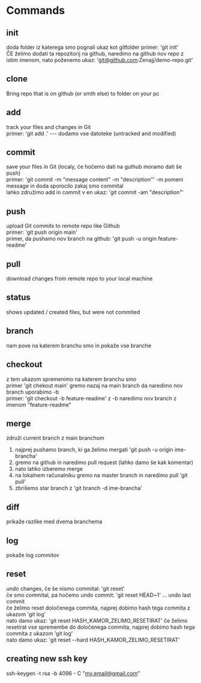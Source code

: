 # Commands

## init

doda folder iz katerega smo pognali ukaz kot gitfolder
primer: 'git init'   
ČE želimo dodati ta repozitorij na github, naredimo na github nov repo z istim imenom, nato poženemo ukaz: 'git@github.com:Zenajj/demo-repo.git'

## clone

Bring repo that is on github (or smth else) to folder on your pc

## add

track your files and changes in Git  
primer: 'git add .' --- dodamo vse datoteke (untracked and modified)

## commit

save your files in Git (localy, če hočemo dati na guthub moramo dati še push)  
primer: 'git commit -m "message content" -m "description"' -m pomeni message in doda sporocilo zakaj smo commital  
lahko združimo add in commit v en ukaz: 'git commit -am "description"'

## push

upload Git commits to remote repo like Github  
primer: 'git push origin main'  
primer, da pushamo nov branch na github: 'git push -u origin feature-readme'

## pull

download changes from remote repo to your local machine

## status

shows updated / created files, but were not commited

## branch

nam pove na katerem branchu smo in pokaže vse branche

## checkout

z tem ukazom spremenimo na katerem branchu smo  
primer 'git chekout main' gremo nazaj na main branch
da naredimo nov branch uporabimo -b    
primer: 'git checkout -b feature-readme' z -b naredimo nov branch z imenom "feature-readme"

## merge

združi current branch z main branchom  
1. najprej pushamo branch, ki ga želimo mergati 'git push -u origin ime-brancha'
2. gremo na github in naredimo pull request (lahko damo še kak komentar)
3. nato lahko izberemo merge
4. na lokalnem računalniku gremo na master branch in naredimo pull 'git pull'
5. zbrišemo star branch z 'git branch -d ime-brancha'

## diff

prikaže razlike med dvema branchema

## log

pokaže log commitov

## reset

undo changes, če še nismo commital: 'git reset'  
če smo commital, pa hočemo undo commit: 'git reset HEAD~1' ... undo last commit  
če želimo reset določenega commita, najprej dobimo hash tega commita z ukazom 'git log'  
nato damo ukaz: 'git reset HASH_KAMOR_ZELIMO_RESETIRAT'
če želimo resetirat vse spremembe do določenega commita, najprej dobimo hash tega commita z ukazom 'git log'  
nato damo ukaz: 'git reset --hard HASH_KAMOR_ZELIMO_RESETIRAT'

## creating new ssh key

ssh-keygen -t rsa -b 4096 - C "my.email@gmail.com" 